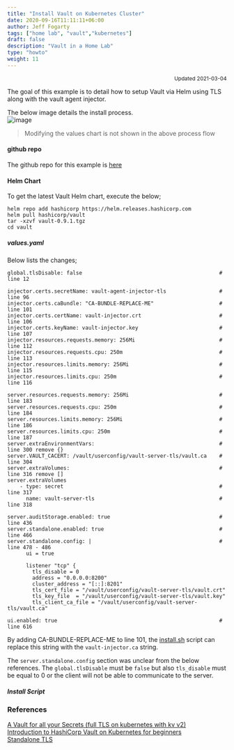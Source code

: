 ```yaml
---
title: "Install Vault on Kubernetes Cluster"
date: 2020-09-16T11:11:11+06:00
author: Jeff Fogarty
tags: ["home lab", "vault","kubernetes"]
draft: false
description: "Vault in a Home Lab"
type: "howto"
weight: 11
---
```

<div style="font-size: 12px; text-align: right !important"; >Updated 2021-03-04 </div><p>

The goal of this example is to detail how to setup Vault via Helm using TLS along with the vault agent injector.  

The below image details the install process.  
![image](../../img/lab/vault/flow.png)

> Modifying the values chart is not shown in the above process flow

#### github repo
The github repo for this example is [here](https://github.com/jtfogarty/k8s-journal/blob/master/vault-install)

#### Helm Chart
To get the latest Vault Helm chart, execute the below;
```
helm repo add hashicorp https://helm.releases.hashicorp.com
helm pull hashicorp/vault
tar -xzvf vault-0.9.1.tgz
cd vault
```
##### values.yaml

Below lists the changes;
```
global.tlsDisable: false                                            # line 12

injector.certs.secretName: vault-agent-injector-tls                 # line 96
injector.certs.caBundle: "CA-BUNDLE-REPLACE-ME"                     # line 101
injector.certs.certName: vault-injector.crt                         # line 106
injector.certs.keyName: vault-injector.key                          # line 107
injector.resources.requests.memory: 256Mi                           # line 112
injector.resources.requests.cpu: 250m                               # line 113
injector.resources.limits.memory: 256Mi                             # line 115
injector.resources.limits.cpu: 250m                                 # line 116

server.resources.requests.memory: 256Mi                             # line 183
server.resources.requests.cpu: 250m                                 # line 184
server.resources.limits.memory: 256Mi                               # line 186
server.resources.limits.cpu: 250m                                   # line 187
server.extraEnvironmentVars:                                        # line 300 remove {}
server.VAULT_CACERT: /vault/userconfig/vault-server-tls/vault.ca    # line 304
server.extraVolumes:                                                # line 316 remove []
server.extraVolumes
    - type: secret                                                  # line 317
      name: vault-server-tls                                        # line 318

server.auditStorage.enabled: true                                   # line 436
server.standalone.enabled: true                                     # line 466
server.standalone.config: |                                         # line 478 - 486
      ui = true

      listener "tcp" {
        tls_disable = 0
        address = "0.0.0.0:8200"
        cluster_address = "[::]:8201"
        tls_cert_file = "/vault/userconfig/vault-server-tls/vault.crt"
        tls_key_file  = "/vault/userconfig/vault-server-tls/vault.key"
        tls_client_ca_file = "/vault/userconfig/vault-server-tls/vault.ca"

ui.enabled: true                                                    # line 616
```
By adding CA-BUNDLE-REPLACE-ME to line 101, the [install.sh](https://github.com/jtfogarty/k8s-journal/blob/master/vault-install/install.sh) script can replace this string with the `vault-injector.ca` string.

The `server.standalone.config` section was unclear from the below references.  The `global.tlsDisable` must be `false` but also `tls_disable` must be equal to 0 or the client will not be able to communicate to the server.

##### Install Script
<script src="http://gist-it.appspot.com/https://github.com/jtfogarty/k8s-journal/blob/master/vault-install/install.sh"></script>

### References
[A Vault for all your Secrets (full TLS on kubernetes with kv v2)](https://blog.cogarius.com/index.php/2020/03/13/a-vault-for-all-your-secrets-full-tls-on-kubernetes-with-kv-v2/)<br>
[Introduction to HashiCorp Vault on Kubernetes for beginners](https://www.youtube.com/watch?v=L_o_CG_AGKA&list=PLHq1uqvAteVtq-NRX3yd1ziA_wJSBu3Oj)<br>
[Standalone TLS](https://www.vaultproject.io/docs/platform/k8s/helm/examples/standalone-tls)